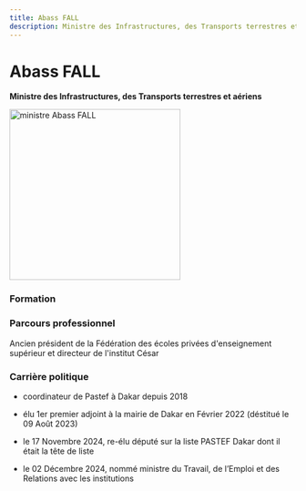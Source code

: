 ```yaml
---
title: Abass FALL
description: Ministre des Infrastructures, des Transports terrestres et aériens du Gouvernement du Sénégal
---
```


# Abass FALL

**Ministre des Infrastructures, des Transports terrestres et aériens**

<img src="/gouvernement/abass-fall.jpg" alt="ministre Abass FALL" width="300" fetchpriority="high">

### Formation

### Parcours professionnel

Ancien président de la Fédération des écoles privées d'enseignement supérieur et directeur de l'institut César

### Carrière politique

- coordinateur de Pastef à Dakar depuis 2018

- élu 1er premier adjoint à la mairie de Dakar en Février 2022 (déstitué le 09 Août 2023)
<!-- https://www.facebook.com/VilledeDakar.sn/posts/-monsieur-abass-fall-%C3%A9lu-1-er-adjoint-au-maire-de-la-ville-de-dakar-dakar-kebetu/10159654416737192/ -->

- le 17 Novembre 2024, re-élu député sur la liste PASTEF Dakar dont il était la tête de liste

- le 02 Décembre 2024, nommé ministre du Travail, de l’Emploi et des Relations avec les institutions
